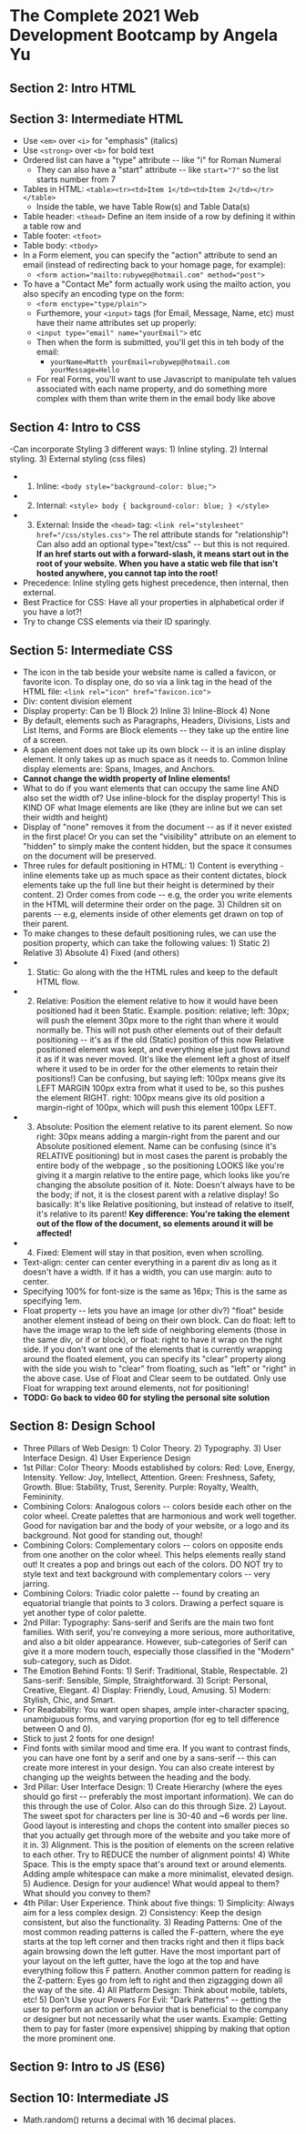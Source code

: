 # The Complete 2021 Web Development Bootcamp by Angela Yu

## Section 2: Intro HTML

## Section 3: Intermediate HTML

- Use `<em>` over `<i>` for "emphasis" (italics)
- Use `<strong>` over `<b>` for bold text
- Ordered list can have a "type" attribute -- like "i" for Roman Numeral
  - They can also have a "start" attribute -- like `start="7"` so the list starts number from 7
- Tables in HTML: `<table><tr><td>Item 1</td><td>Item 2</td></tr></table>`
  - Inside the table, we have Table Row(s) and Table Data(s)
- Table header: `<thead>` Define an item inside of a row by defining it within a table row <tr> and <t>
- Table footer: `<tfoot>`
- Table body: `<tbody>`
- In a Form element, you can specify the "action" attribute to send an email (instead of redirecting back to your homage page, for example):
  - `<form action="mailto:rubywep@hotmail.com" method="post">`
- To have a "Contact Me" form actually work using the mailto action, you also specify an encoding type on the form:
  - `<form enctype="type/plain">`
  - Furthemore, your `<input>` tags (for Email, Message, Name, etc) must have their name attributes set up properly:
  - `<input type="email" name="yourEmail">` etc
  - Then when the form is submitted, you'll get this in teh body of the email:
    - `yourName=Matth yourEmail=rubywep@hotmail.com yourMessage=Hello`
  - For real Forms, you'll want to use Javascript to manipulate teh values associated with each name property, and do something more complex with them than write them in the email body like above

## Section 4: Intro to CSS

-Can incorporate Styling 3 different ways: 1) Inline styling. 2) Internal styling. 3) External styling (css files)

- 1. Inline: `<body style="background-color: blue;">`
- 2. Internal: `<style> body { background-color: blue; } </style>`
- 3. External: Inside the `<head>` tag: `<link rel="stylesheet" href="/css/styles.css">` The rel attribute stands for "relationship"! Can also add an optional type="text/css" -- but this is not required. **If an href starts out with a forward-slash, it means start out in the root of your website. When you have a static web file that isn't hosted anywhere, you cannot tap into the root!**
- Precedence: Inline styling gets highest precedence, then internal, then external.
- Best Practice for CSS: Have all your properties in alphabetical order if you have a lot?!
- Try to change CSS elements via their ID sparingly.

## Section 5: Intermediate CSS

- The icon in the tab beside your website name is called a favicon, or favorite icon. To display one, do so via a link tag in the head of the HTML file: `<link rel="icon" href="favicon.ico">`
- Div: content division element
- Display property: Can be 1) Block 2) Inline 3) Inline-Block 4) None
- By default, elements such as Paragraphs, Headers, Divisions, Lists and List Items, and Forms are Block elements -- they take up the entire line of a screen.
- A span element does not take up its own block -- it is an inline display element. It only takes up as much space as it needs to. Common Inline display elements are: Spans, Images, and Anchors.
- **Cannot change the width property of Inline elements!**
- What to do if you want elements that can occupy the same line AND also set the width of? Use inline-block for the display property! This is KIND OF what Image elements are like (they are inline but we can set their width and height)
- Display of "none" removes it from the document -- as if it never existed in the first place! Or you can set the "visibility" attribute on an element to "hidden" to simply make the content hidden, but the space it consumes on the document will be preserved.
- Three rules for default positioning in HTML: 1) Content is everything - inline elements take up as much space as their content dictates, block elements take up the full line but their height is determined by their content. 2) Order comes from code -- e.g, the order you write elements in the HTML will determine their order on the page. 3) Children sit on parents -- e.g, elements inside of other elements get drawn on top of their parent.
- To make changes to these default positioning rules, we can use the position property, which can take the following values: 1) Static 2) Relative 3) Absolute 4) Fixed (and others)
- 1. Static: Go along with the the HTML rules and keep to the default HTML flow.
- 2. Relative: Position the element relative to how it would have been positioned had it been Static. Example. position: relative; left: 30px; will push the element 30px more to the right than where it would normally be. This will not push other elements out of their default positioning -- it's as if the old (Static) position of this now Relative positioned element was kept, and everything else just flows around it as if it was never moved. (It's like the element left a ghost of itself where it used to be in order for the other elements to retain their positions!) Can be confusing, but saying left: 100px means give its LEFT MARGIN 100px extra from what it used to be, so this pushes the element RIGHT. right: 100px means give its old position a margin-right of 100px, which will push this element 100px LEFT.
- 3. Absolute: Position the element relative to its parent element. So now right: 30px means adding a margin-right from the parent and our Absolute positioned element. Name can be confusing (since it's RELATIVE positioning) but in most cases the parent is probably the entire body of the webpage , so the positioning LOOKS like you're giving it a margin relative to the entire page, which looks like you're changing the absolute position of it. Note: Doesn't always have to be the body; if not, it is the closest parent with a relative display! So basically: It's like Relative positioning, but instead of relative to itself, it's relative to its parent! **Key difference: You're taking the element out of the flow of the document, so elements around it will be affected!**
- 4. Fixed: Element will stay in that position, even when scrolling.
- Text-align: center can center everything in a parent div as long as it doesn't have a width. If it has a width, you can use margin: auto to center.
- Specifying 100% for font-size is the same as 16px; This is the same as specifying 1em.
- Float property -- lets you have an image (or other div?) "float" beside another element instead of being on their own block. Can do float: left to have the image wrap to the left side of neighboring elements (those in the same div, or if or block), or float: right to have it wrap on the right side. If you don't want one of the elements that is currently wrapping around the floated element, you can specify its "clear" property along with the side you wish to "clear" from floating, such as "left" or "right" in the above case. Use of Float and Clear seem to be outdated. Only use Float for wrapping text around elements, not for positioning!
- **TODO: Go back to video 60 for styling the personal site solution**

## Section 8: Design School

- Three Pillars of Web Design: 1) Color Theory. 2) Typography. 3) User Interface Design. 4) User Experience Design
- 1st Pillar: Color Theory: Moods established by colors: Red: Love, Energy, Intensity. Yellow: Joy, Intellect, Attention. Green: Freshness, Safety, Growth. Blue: Stability, Trust, Serenity. Purple: Royalty, Wealth, Femininity.
- Combining Colors: Analogous colors -- colors beside each other on the color wheel. Create palettes that are harmonious and work well together. Good for navigation bar and the body of your website, or a logo and its background. Not good for standing out, though!
- Combining Colors: Complementary colors -- colors on opposite ends from one another on the color wheel. This helps elements really stand out! It creates a pop and brings out each of the colors. DO NOT try to style text and text background with complementary colors -- very jarring.
- Combining Colors: Triadic color palette -- found by creating an equatorial triangle that points to 3 colors. Drawing a perfect square is yet another type of color palette.
- 2nd Pillar: Typography: Sans-serif and Serifs are the main two font families. With serif, you're conveying a more serious, more authoritative, and also a bit older appearance. However, sub-categories of Serif can give it a more modern touch, especially those classified in the "Modern" sub-category, such as Didot.
- The Emotion Behind Fonts: 1) Serif: Traditional, Stable, Respectable. 2) Sans-serif: Sensible, Simple, Straightforward. 3) Script: Personal, Creative, Elegant. 4) Display: Friendly, Loud, Amusing. 5) Modern: Stylish, Chic, and Smart.
- For Readability: You want open shapes, ample inter-character spacing, unambiguous forms, and varying proportion (for eg to tell difference between O and 0).
- Stick to just 2 fonts for one design!
- Find fonts with similar mood and time era. If you want to contrast finds, you can have one font by a serif and one by a sans-serif -- this can create more interest in your design. You can also create interest by changing up the weights between the heading and the body.
- 3rd Pillar: User Interface Design: 1) Create Hierarchy (where the eyes should go first -- preferably the most important information). We can do this through the use of Color. Also can do this through Size. 2) Layout. The sweet spot for characters per line is 30-40 and ~6 words per line. Good layout is interesting and chops the content into smaller pieces so that you actually get through more of the website and you take more of it in. 3) Alignment. This is the position of elements on the screen relative to each other. Try to REDUCE the number of alignment points! 4) White Space. This is the empty space that's around text or around elements. Adding ample whitespace can make a more minimalist, elevated design. 5) Audience. Design for your audience! What would appeal to them? What should you convey to them?
- 4th Pillar: User Experience. Think about five things: 1) Simplicity: Always aim for a less complex design. 2) Consistency: Keep the design consistent, but also the functionality. 3) Reading Patterns: One of the most common reading patterns is called the F-pattern, where the eye starts at the top left corner and then tracks right and then it flips back again browsing down the left gutter. Have the most important part of your layout on the left gutter, have the logo at the top and have everything follow this F pattern. Another common pattern for reading is the Z-pattern: Eyes go from left to right and then zigzagging down all the way of the site. 4) All Platform Design: Think about mobile, tablets, etc! 5) Don't Use your Powers For Evil: "Dark Patterns" -- getting the user to perform an action or behavior that is beneficial to the company or designer but not necessarily what the user wants. Example: Getting them to pay for faster (more expensive) shipping by making that option the more prominent one.

## Section 9: Intro to JS (ES6)

## Section 10: Intermediate JS

- Math.random() returns a decimal with 16 decimal places.
